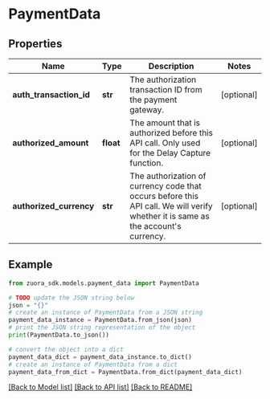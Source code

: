 # PaymentData


## Properties

Name | Type | Description | Notes
------------ | ------------- | ------------- | -------------
**auth_transaction_id** | **str** | The authorization transaction ID from the payment gateway.  | [optional] 
**authorized_amount** | **float** | The amount that is authorized before this API call. Only used for the Delay Capture function.  | [optional] 
**authorized_currency** | **str** | The authorization of currency code that occurs before this API call. We will verify whether it is same as the account&#39;s currency. | [optional] 

## Example

```python
from zuora_sdk.models.payment_data import PaymentData

# TODO update the JSON string below
json = "{}"
# create an instance of PaymentData from a JSON string
payment_data_instance = PaymentData.from_json(json)
# print the JSON string representation of the object
print(PaymentData.to_json())

# convert the object into a dict
payment_data_dict = payment_data_instance.to_dict()
# create an instance of PaymentData from a dict
payment_data_from_dict = PaymentData.from_dict(payment_data_dict)
```
[[Back to Model list]](../README.md#documentation-for-models) [[Back to API list]](../README.md#documentation-for-api-endpoints) [[Back to README]](../README.md)


